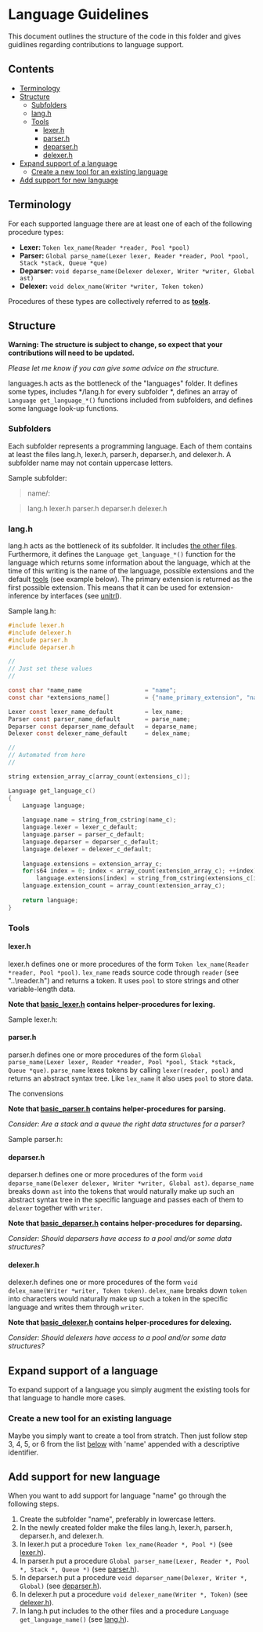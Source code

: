 # Language Guidelines

This document outlines the structure of the code in this folder and gives guidlines regarding contributions to language support.

## Contents

- [Terminology](#terminology)
- [Structure](#structure)
  - [Subfolders](#subfolders)
  - [lang.h](#langh)
  - [Tools](#tools)
    - [lexer.h](#lexerh)
    - [parser.h](#parserh)
    - [deparser.h](#deparserh)
    - [delexer.h](#delexerh)
- [Expand support of a language](#expand-support-of-a-language)
  - [Create a new tool for an existing language](#create-a-new-tool-for-an-existing-language)
- [Add support for new language](#add-support-for-new-language)

## Terminology

For each supported language there are at least one of each of the following procedure types:

- **Lexer:** `Token lex_name(Reader *reader, Pool *pool)`
- **Parser:** `Global parse_name(Lexer lexer, Reader *reader, Pool *pool, Stack *stack, Queue *que)`
- **Deparser:** `void deparse_name(Delexer delexer, Writer *writer, Global ast)`
- **Delexer:** `void delex_name(Writer *writer, Token token)`

Procedures of these types are collectively referred to as [**tools**](#tools).

## Structure

**Warning: The structure is subject to change, so expect that your contributions will need to be updated.**

_Please let me know if you can give some advice on the structure._

languages.h acts as the bottleneck of the "languages" folder.
It defines some types, includes */lang.h for every subfolder *,
defines an array of `Language get_language_*()` functions included from subfolders,
and defines some language look-up functions.

### Subfolders

Each subfolder represents a programming language.
Each of them contains at least the files lang.h, lexer.h, parser.h, deparser.h, and delexer.h.
A subfolder name may not contain uppercase letters.

Sample subfolder:
> name/:

> lang.h lexer.h  parser.h  deparser.h  delexer.h

### lang.h

lang.h acts as the bottleneck of its subfolder.
It includes [the other files](subfolders).
Furthermore, it defines the `Language get_language_*()` function for the language which returns some information about the language,
which at the time of this writing is the name of the language, possible extensions and the default [tools](#tools) (see example below).
The primary extension is returned as the first possible extension.
This means that it can be used for extension-inference by interfaces (see [unitrl](../interfaces/unitrl.c)).

Sample lang.h:
```c
#include lexer.h
#include delexer.h
#include parser.h
#include deparser.h

//
// Just set these values
//

const char *name_name                  = "name";
const char *extensions_name[]          = {"name_primary_extension", "name_header_file"}; // Argh! Why does 'name' have header files and why are the file extensions so verbose??!!

Lexer const lexer_name_default         = lex_name;
Parser const parser_name_default       = parse_name;
Deparser const deparser_name_default   = deparse_name;
Delexer const delexer_name_default     = delex_name;

//
// Automated from here
//

string extension_array_c[array_count(extensions_c)];

Language get_language_c()
{
    Language language;
    
    language.name = string_from_cstring(name_c);
    language.lexer = lexer_c_default;
    language.parser = parser_c_default;
    language.deparser = deparser_c_default;
    language.delexer = delexer_c_default;
    
    language.extensions = extension_array_c;
    for(s64 index = 0; index < array_count(extension_array_c); ++index)
        language.extensions[index] = string_from_cstring(extensions_c[index]);
    language.extension_count = array_count(extension_array_c);
    
    return language;
}
```

### Tools

#### lexer.h

lexer.h defines one or more procedures of the form `Token lex_name(Reader *reader, Pool *pool)`.
`lex_name` reads source code through `reader` (see "..\reader.h") and returns a token.
It uses `pool` to store strings and other variable-length data.

**Note that [basic_lexer.h](../basic_lexer.h) contains helper-procedures for lexing.**

Sample lexer.h:

#### parser.h

parser.h defines one or more procedures of the form `Global parse_name(Lexer lexer, Reader *reader, Pool *pool, Stack *stack, Queue *que)`.
`parse_name` lexes tokens by calling `lexer(reader, pool)` and returns an abstract syntax tree.
Like `lex_name` it also uses `pool` to store data.

The convensions

**Note that [basic_parser.h](../basic_parser.h) contains helper-procedures for parsing.**

_Consider: Are a stack and a queue the right data structures for a parser?_

Sample parser.h:

#### deparser.h

deparser.h defines one or more procedures of the form `void deparse_name(Delexer delexer, Writer *writer, Global ast)`.
`deparse_name` breaks down `ast` into the tokens that would naturally make up such an abstract syntax tree in the specific language and passes each of them to `delexer` together with `writer`.

**Note that [basic_deparser.h](../basic_parser.h) contains helper-procedures for deparsing.**

_Consider: Should deparsers have access to a pool and/or some data structures?_

#### delexer.h

delexer.h defines one or more procedures of the form `void delex_name(Writer *writer, Token token)`.
`delex_name` breaks down `token` into characters would naturally make up such a token in the specific language and writes them through `writer`.

**Note that [basic_delexer.h](../basic_delexer.h) contains helper-procedures for delexing.**

_Consider: Should delexers have access to a pool and/or some data structures?_

## Expand support of a language

To expand support of a language you simply augment the existing tools for that language to handle more cases.

### Create a new tool for an existing language

Maybe you simply want to create a tool from stratch. Then just follow step 3, 4, 5, or 6 from the list [below](#add-support-for-new-language) with 'name' appended with a descriptive identifier.

## Add support for new language

When you want to add support for language "name" go through the following steps.

1. Create the subfolder "name", preferably in lowercase letters.
2. In the newly created folder make the files lang.h, lexer.h, parser.h, deparser.h, and delexer.h.
3. In lexer.h put a procedure `Token lex_name(Reader *, Pool *)` (see [lexer.h](#lexerh)).
4. In parser.h put a procedure `Global parser_name(Lexer, Reader *, Pool *, Stack *, Queue *)`  (see [parser.h](#parserh)).
5. In deparser.h put a procedure `void deparser_name(Delexer, Writer *, Global)`  (see [deparser.h](#deparserh)).
6. In delexer.h put a procedure `void delexer_name(Writer *, Token)`  (see [delexer.h](#delexerh)).
7. In lang.h put includes to the other files and a procedure `Language get_language_name()`  (see [lang.h](#langh)).